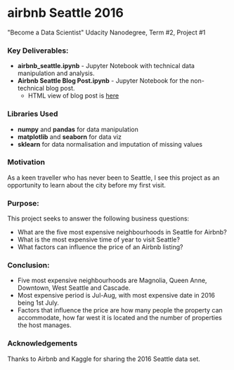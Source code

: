 # airbnb Seattle 2016 #
"Become a Data Scientist" Udacity Nanodegree, Term #2, Project #1

### Key Deliverables: ###
- **airbnb_seattle.ipynb** - Jupyter Notebook with technical data manipulation and analysis.
- **Airbnb Seattle Blog Post.ipynb** - Jupyter Notebook for the non-technical blog post.
    - HTML view of blog post is [here](https://stannnman.github.io/Airbnb%20Seattle%20Blog%20Post.html)

### Libraries Used ###
- **numpy** and **pandas** for data manipulation
- **matplotlib** and **seaborn** for data viz
- **sklearn** for data normalisation and imputation of missing values

### Motivation ###
As a keen traveller who has never been to Seattle, I see this project as an opportunity to learn about the city before my first visit.

### Purpose: ###
This project seeks to answer the following business questions:
- What are the five most expensive neighbourhoods in Seattle for Airbnb?
- What is the most expensive time of year to visit Seattle?
- What factors can influence the price of an Airbnb listing?

### Conclusion: ###
- Five most expensive neighbourhoods are Magnolia, Queen Anne, Downtown, West Seattle and Cascade.
- Most expensive period is Jul-Aug, with most expensive date in 2016 being 1st July.
- Factors that influence the price are how many people the property can accommodate, how far west it is located and the number of properties the host manages.

### Acknowledgements ###
Thanks to Airbnb and Kaggle for sharing the 2016 Seattle data set.
